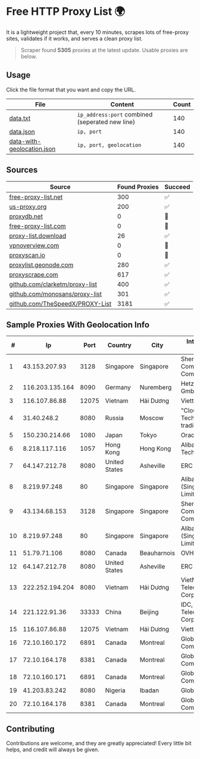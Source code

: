 
# Free HTTP Proxy List 🌍

It is a lightweight project that, every 10 minutes, scrapes lots of free-proxy sites, validates if it works, and serves a clean proxy list.


> Scraper found **5305** proxies at the latest update. Usable proxies are below.

## Usage

Click the file format that you want and copy the URL.


|File|Content|Count|
|----|-------|-----|
|[data.txt](https://raw.githubusercontent.com/themiralay/Proxy-List-World/master/data.txt)|`ip_address:port` combined (seperated new line)|140|
|[data.json](https://raw.githubusercontent.com/themiralay/Proxy-List-World/master/data.json)|`ip, port`|140|
|[data-with-geolocation.json](https://raw.githubusercontent.com/themiralay/Proxy-List-World/master/data-with-geolocation.json)|`ip, port, geolocation`|140|

## Sources

|Source|Found Proxies|Succeed|
|------|-------------|-------|
|[free-proxy-list.net](https://free-proxy-list.net)|300|✅|
|[us-proxy.org](https://www.us-proxy.org)|200|✅|
|[proxydb.net](http://proxydb.net)|0|🚫|
|[free-proxy-list.com](https://free-proxy-list.com/?page=&port=&type%5B%5D=http&type%5B%5D=https&up_time=0&search=Search)|0|🚫|
|[proxy-list.download](https://www.proxy-list.download/HTTP)|26|✅|
|[vpnoverview.com](https://vpnoverview.com/privacy/anonymous-browsing/free-proxy-servers)|0|🚫|
|[proxyscan.io](https://www.proxyscan.io)|0|🚫|
|[proxylist.geonode.com](https://proxylist.geonode.com/api/proxy-list?limit=300&page=1&sort_by=lastChecked&sort_type=desc&protocols=http,https)|280|✅|
|[proxyscrape.com](https://api.proxyscrape.com/v2/?request=displayproxies&protocol=http&timeout=10000&country=all&ssl=all&anonymity=all)|617|✅|
|[github.com/clarketm/proxy-list](https://raw.githubusercontent.com/clarketm/proxy-list/master/proxy-list-raw.txt)|400|✅|
|[github.com/monosans/proxy-list](https://raw.githubusercontent.com/monosans/proxy-list/main/proxies/http.txt)|301|✅|
|[github.com/TheSpeedX/PROXY-List](https://raw.githubusercontent.com/TheSpeedX/PROXY-List/master/http.txt)|3181|✅|


## Sample Proxies With Geolocation Info

|#|Ip|Port|Country|City|Internet Service Provider|
|-|--|----|-------|----|-------------------------|
|1|43.153.207.93|3128|Singapore|Singapore|Shenzhen Tencent Computer Systems Company Limited|
|2|116.203.135.164|8090|Germany|Nuremberg|Hetzner Online GmbH|
|3|116.107.86.88|12075|Vietnam|Hải Dương|Viettel Corporation|
|4|31.40.248.2|8080|Russia|Moscow|"Cloud Technologies" LLC trading as Cloud.ru|
|5|150.230.214.66|1080|Japan|Tokyo|Oracle Corporation|
|6|8.218.117.116|1057|Hong Kong|Hong Kong|Alibaba (US) Technology Co., Ltd.|
|7|64.147.212.78|8080|United States|Asheville|ERC Broadband|
|8|8.219.97.248|80|Singapore|Singapore|Alibaba Cloud (Singapore) Private Limited|
|9|43.134.68.153|3128|Singapore|Singapore|Shenzhen Tencent Computer Systems Company Limited|
|10|8.219.97.248|80|Singapore|Singapore|Alibaba Cloud (Singapore) Private Limited|
|11|51.79.71.106|8080|Canada|Beauharnois|OVH SAS|
|12|64.147.212.78|8080|United States|Asheville|ERC Broadband|
|13|222.252.194.204|8080|Vietnam|Hải Dương|VietNam Post and Telecom Corporation|
|14|221.122.91.36|33333|China|Beijing|IDC, China Telecommunications Corporation|
|15|116.107.86.88|12075|Vietnam|Hải Dương|Viettel Corporation|
|16|72.10.160.172|6891|Canada|Montreal|GloboTech Communications|
|17|72.10.164.178|8381|Canada|Montreal|GloboTech Communications|
|18|72.10.160.171|6891|Canada|Montreal|GloboTech Communications|
|19|41.203.83.242|8080|Nigeria|Ibadan|Globacom Limited|
|20|72.10.164.178|8381|Canada|Montreal|GloboTech Communications|



## Contributing

Contributions are welcome, and they are greatly appreciated! Every
little bit helps, and credit will always be given.

